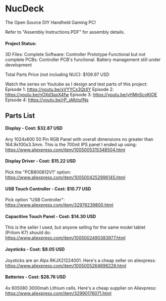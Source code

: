 # NucDeck
The Open Source DIY Handheld Gaming PC!

Refer to "Assembly Instructions.PDF" for assembly details.

#### Project Status:
3D Files: Complete
Software: Controller Prototype Functional but not complete
PCBs: Controller PCB's functional. Battery management still under development

Total Parts Price (not including NUC): $109.97 USD

Watch the series on Youtube as I design and test parts of this project:
Episode 1: https://youtu.be/xVYYCx3Qt4Y
Episode 2: https://youtu.be/nOXd3axX4fw
Episode 3: https://youtu.be/yHMnScoKIOE
Episode 4: https://youtu.be/rP_sMztufNs

## Parts List

#### Display - Cost: $32.87 USD

Any 1024x600 50 Pin RGB Panel with overall dimensions no greater than 164.9x100x3.3mm.
This is the 700nit IPS panel I ended up using: https://www.aliexpress.com/item/1005005315348504.html

#### Display Driver - Cost: $15.22 USD

Pick the "PCB800812V1" option:
https://www.aliexpress.com/item/1005004252996145.html

#### USB Touch Controller - Cost: $10.77 USD

Pick option "USB Controller":
https://www.aliexpress.com/item/32976239800.html

#### Capacitive Touch Panel - Cost: $14.30 USD

This is the seller I used, but anyone selling for the same model tablet (Pritom K7) should do:
https://www.aliexpress.com/item/1005002490383977.html

#### Joysticks - Cost: $8.05 USD

Joysticks are an Alps RKJX21224001. Here's a cheap seller on aliexpress:
https://www.aliexpress.com/item/1005005264696228.html

#### Batteries - Cost: $28.76 USD

4x 605080 3000mah Lithium cells. Here's a cheap supplier on Aliexpress:
https://www.aliexpress.com/item/32990176071.html